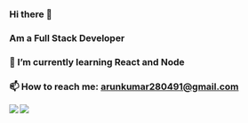 ### Hi there 👋
### Am a Full Stack Developer
### 🌱 I’m currently learning React and Node
### 📫 How to reach me: arunkumar280491@gmail.com
<!--
**Arunk28/Arunk28** is a ✨ _special_ ✨ repository because its `README.md` (this file) appears on your GitHub profile.

Here are some ideas to get you started:

- 🔭 I’m currently working on ...

- 👯 I’m looking to collaborate on ...
- 🤔 I’m looking for help with ...
- 💬 Ask me about ...

- 😄 Pronouns: ...
- ⚡ Fun fact: ...
-->

<a href="https://github.com">
  <img align="left" src="https://github-readme-stats.vercel.app/api?username=Arunk28&hide=stars&count_private=true&show_icons=true" />
</a>
<a href="https://github.com">
  <img align="left" src="https://github-readme-stats.vercel.app/api/top-langs/?username=Arunk28" />
</a>
